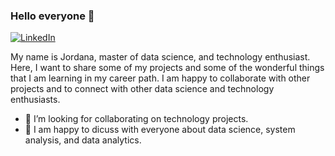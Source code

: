 ### Hello everyone 👋
[![LinkedIn](https://img.shields.io/badge/-LinkedIn-blue?style=flat-square&logo=Linkedin&logoColor=white&link=https://www.linkedin.com/in/Yourprofile/)](https://www.linkedin.com/in/jordana-izquierdo)

My name is Jordana, master of data science, and technology enthusiast. Here, I want to share some of my projects and some of the wonderful things that I am learning in my career path. I am happy to collaborate with other projects and to connect with other data science and technology enthusiasts. 

- 👯 I’m looking for collaborating on technology projects.
- 💬 I am happy to dicuss with everyone about data science, system analysis, and data analytics.


<!--
My name is Jordana and I am a master of data science. I want to share some of my projects and some of the wonderful things that I am learning in my career path as a data scientist. I am happy to collaborate with other projects as well and to connect with other data science enthusiasts. 

- 🔭 I’m currently learning about Microsoft azure AI and mining big data.
- 👯 I’m looking to collaborate on data science projects.
- 💬 I am happy to dicuss with everyone about data science.

-->
